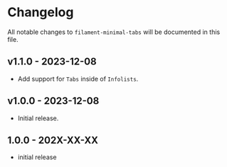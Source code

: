 # Changelog

All notable changes to `filament-minimal-tabs` will be documented in this file.

## v1.1.0 - 2023-12-08

* Add support for `Tabs` inside of `Infolists`.

## v1.0.0 - 2023-12-08

* Initial release.

## 1.0.0 - 202X-XX-XX

- initial release
